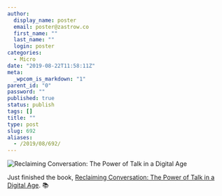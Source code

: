 ```yaml
---
author:
  display_name: poster
  email: poster@zastrow.co
  first_name: ""
  last_name: ""
  login: poster
categories:
  - Micro
date: "2019-08-22T11:58:11Z"
meta:
  _wpcom_is_markdown: "1"
parent_id: "0"
password: ""
published: true
status: publish
tags: []
title: ""
type: post
slug: 692
aliases:
  - /2019/08/692/
---
```

<p><img src="https://i.gr-assets.com/images/S/compressed.photo.goodreads.com/books/1456537695l/25614629._SY475_.jpg" alt="Reclaiming Conversation: The Power of Talk in a Digital Age" /></p>

<p>Just finished the book, <a href="https://www.goodreads.com/review/show/2532050925?utm_medium=api&amp;utm_source=rss">Reclaiming Conversation: The Power of Talk in a Digital Age</a>. 📚</p>
